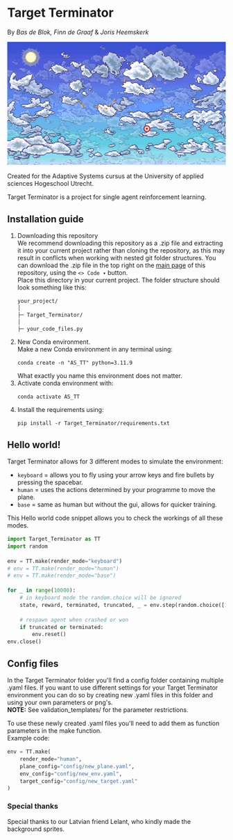 # Target Terminator
By *Bas de Blok, Finn de Graaf* & *Joris Heemskerk*

![TT_readme_intro_png](assets/TT_readme_intro.png)

Created for the Adaptive Systems cursus at the University of applied sciences Hogeschool Utrecht. 

Target Terminator is a project for single agent reinforcement learning.

## Installation guide

1. Downloading this repository\
We recommend downloading this repository as a .zip file and extracting it into your current project rather than cloning the repository, as this may result in conflicts when working with nested git folder structures. You can download the .zip file in the top right on the [main page](https://github.com/JorisHeemskerk/Target_Terminator) of this repository, using the `<> Code ▾` button.\
Place this directory in your current project. The folder structure should look something like this:
    ```
    your_project/
    │
    ├─ Target_Terminator/
    │
    ├─ your_code_files.py
    ```
2. New Conda environment.\
    Make a new Conda environment in any terminal using:
    ```shell
    conda create -n "AS_TT" python=3.11.9
    ```
    What exactly you name this environment does not matter.
3. Activate conda environment with:
    ```shell
    conda activate AS_TT
    ```
4. Install the requirements using:
    ```shell
    pip install -r Target_Terminator/requirements.txt
    ```

## Hello world!

Target Terminator allows for 3 different modes to simulate the environment:
- `keyboard` = allows you to fly using your arrow keys and fire bullets by pressing the spacebar.
- `human` = uses the actions determined by your programme to move the plane.
- `base` = same as human but without the gui, allows for quicker training.

This Hello world code snippet allows you to check the workings of all these modes.
```py
import Target_Terminator as TT
import random

env = TT.make(render_mode="keyboard")
# env = TT.make(render_mode="human")
# env = TT.make(render_mode="base")

for _ in range(10000):
    # in keyboard mode the random.choice will be ignored
    state, reward, terminated, truncated, _ = env.step(random.choice([1,2,3,4,5]))

    # respawn agent when crashed or won
    if truncated or terminated:
        env.reset()
env.close()
```

## Config files

In the Target Terminator folder you'll find a config folder containing multiple .yaml files. If you want to use different settings for your Target Terminator environment you can do so by creating new .yaml files in this folder and using your own parameters or png's. \
**NOTE:** See validation_templates/ for the parameter restrictions. 

To use these newly created .yaml files you'll need to add them as function parameters in the make function. \
Example code:
```py
env = TT.make(
    render_mode="human",
    plane_config="config/new_plane.yaml",
    env_config="config/new_env.yaml",
    target_config="config/new_target.yaml"
)
```

### Special thanks
Special thanks to our Latvian friend Lelant, who kindly made the background sprites.